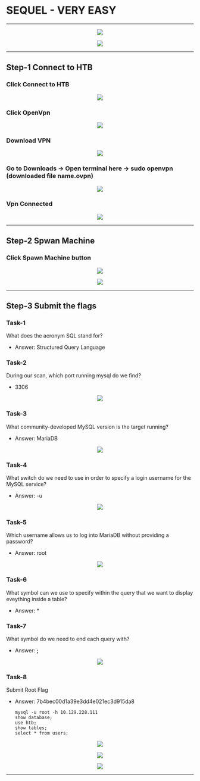 # SEQUEL - VERY EASY
----------------------------------------------------------------------------------------------------------------

<p align="center">
 <img src="https://user-images.githubusercontent.com/94435318/161996471-1f2b6a38-1947-4c7f-93bc-2bb8d23b9868.png">
</p>

<p align="center">
 <img src="https://user-images.githubusercontent.com/94435318/162229102-bb8667d4-fbed-440d-844d-3ce1241b7023.png">
</p>

----------------------

## Step-1 Connect to HTB

### Click Connect to HTB

<p align="center">
 <img src="https://user-images.githubusercontent.com/94435318/161561644-cf88f96e-2a23-48a2-b28f-b606e7b6fcc6.png">
</p> 

### Click OpenVpn

<p align="center">
 <img src="https://user-images.githubusercontent.com/94435318/161561762-777be237-ccc3-45a5-9df5-8500f46eda69.png">
</p> 

### Download VPN

<p align="center">
 <img src="https://user-images.githubusercontent.com/94435318/161561916-87f6fd74-b246-4c24-99c5-c8a6d18573ac.png">
</p> 

### Go to Downloads -> Open terminal here -> sudo openvpn (downloaded file name.ovpn)

<p align="center">
 <img src="https://user-images.githubusercontent.com/94435318/161562203-d80966ed-7fcc-4ec9-9b16-f6994084f7b8.png">
</p>

### Vpn Connected

<p align="center">
 <img src="https://user-images.githubusercontent.com/94435318/161563110-feb7219e-e1c9-40f0-a49b-d83c16dd5036.png">
</p> 

----------------------------------------------------------------------------------------------------------------

## Step-2 Spwan Machine

### Click Spawn Machine button 

<p align="center">
 <img src="https://user-images.githubusercontent.com/94435318/161563287-1f07f287-4a57-4fa9-aa22-ff8d6a2d2116.png">
</p> 

<p align="center">
 <img src="https://user-images.githubusercontent.com/94435318/162229442-a5245c66-2274-452d-a576-a6b462963426.png">
</p> 

---------------------------------------------------------------------------------------------------------------

## Step-3 Submit the flags

### Task-1 

What does the acronym SQL stand for? 
- Answer: Structured Query Language

### Task-2

During our scan, which port running mysql do we find? 
- 3306

<p align="center">
  <img src="https://user-images.githubusercontent.com/94435318/162230006-73d16cc9-9c45-46d0-9632-aea8aef3ae1b.png">
</p>

### Task-3

What community-developed MySQL version is the target running? 
- Answer: MariaDB

<p align="center">
  <img src="https://user-images.githubusercontent.com/94435318/162230341-b7153982-623c-40e0-852c-ead58efd42d2.png">
</p>

### Task-4 

What switch do we need to use in order to specify a login username for the MySQL service? 
- Answer: -u

<p align="center">
  <img src="https://user-images.githubusercontent.com/94435318/162230793-dc274e0c-776d-431c-90e0-53c1c634df42.png">
</p>

### Task-5

Which username allows us to log into MariaDB without providing a password? 
- Answer: root

<p align="center">
  <img src="https://user-images.githubusercontent.com/94435318/162231223-3054d7ec-b43f-4a2a-bd92-4a7ee2f69ca9.png">
</p>

### Task-6 

What symbol can we use to specify within the query that we want to display eveything inside a table? 
- Answer: *

### Task-7

What symbol do we need to end each query with? 
- Answer: **;**

<p align="center">
  <img src="https://user-images.githubusercontent.com/94435318/162231781-d546e6cf-7633-4bfc-af96-781c7c5f4730.png">
</p>

### Task-8

Submit Root Flag
- Answer: 7b4bec00d1a39e3dd4e021ec3d915da8

      mysql -u root -h 10.129.228.111
      show database;
      use htb;
      show tables;
      select * from users;
      
<p align="center">
  <img src="https://user-images.githubusercontent.com/94435318/162232056-98b539c9-3cbc-49ab-8dcb-1fadbc6054f6.png">
</p>

<p align="center">
  <img src="https://user-images.githubusercontent.com/94435318/162232311-dd31009a-a6c5-4145-ae4d-8a820f91d5e2.png">
</p>

<p align="center">
  <img src="https://user-images.githubusercontent.com/94435318/162232428-e255648c-0087-44fd-bcf8-df7567264346.png">
</p>

---------------------------------------------------------------------------------------------






